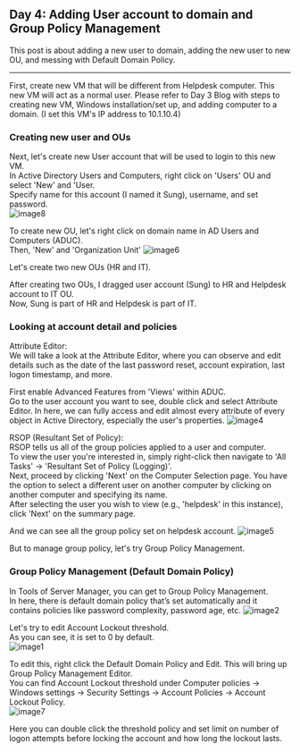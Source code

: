 ## Day 4: Adding User account to domain and Group Policy Management

This post is about adding a new user to domain, adding the new user to new OU, and messing with Default Domain Policy.

---

First, create new VM that will be different from Helpdesk computer. This new VM will act as a normal user. Please refer to Day 3 Blog with steps to creating new VM, Windows installation/set up, and adding computer to a domain. (I set this VM's IP address to 10.1.10.4)

### Creating new user and OUs

Next, let's create new User account that will be used to login to this new VM. <br/>
In Active Directory Users and Computers, right click on 'Users' OU and select 'New' and 'User. <br/>
Specify name for this account (I named it Sung), username, and set password. <br/>
![image8](https://github.com/swmoon1603/swmoon1603.github.io/assets/64879904/59214c27-daaf-4e1a-a2b8-17a14e294a14) <br/>

To create new OU, let's right click on domain name in AD Users and Computers (ADUC). <br/>
Then, 'New' and 'Organization Unit'
![image6](https://github.com/swmoon1603/swmoon1603.github.io/assets/64879904/cbd9008e-0679-488b-b9da-0b89f8241af8)

Let's create two new OUs (HR and IT).

After creating two OUs, I dragged user account (Sung) to HR and Helpdesk account to IT OU. <br/>
Now, Sung is part of HR and Helpdesk is part of IT.

### Looking at account detail and policies

Attribute Editor: <br/>
We will take a look at the Attribute Editor, where you can observe and edit details such as the date of the last password reset, account expiration, last logon timestamp, and more.

First enable Advanced Features from 'Views' within ADUC. <br/>
Go to the user account you want to see, double click and select Attribute Editor. In here, we can fully access and edit almost every attribute of every object in Active Directory, especially the user's properties.
![image4](https://github.com/swmoon1603/swmoon1603.github.io/assets/64879904/393e7a97-2671-4a60-ba59-6610eefa9f82)

RSOP (Resultant Set of Policy): <br/>
RSOP tells us all of the group policies applied to a user and computer. <br/>
To view the user you're interested in, simply right-click then navigate to 'All Tasks' -> 'Resultant Set of Policy (Logging)'. <br/> 
Next, proceed by clicking 'Next' on the Computer Selection page. You have the option to select a different user on another computer by clicking on another computer and specifying its name. <br/>
After selecting the user you wish to view (e.g., 'helpdesk' in this instance), click 'Next' on the summary page.

And we can see all the group policy set on helpdesk account.
![image5](https://github.com/swmoon1603/swmoon1603.github.io/assets/64879904/61c8a67e-e680-4f3b-82d4-7cbb830c8a77)

But to manage group policy, let's try Group Policy Management.

### Group Policy Management (Default Domain Policy)

In Tools of Server Manager, you can get to Group Policy Management. <br/>
In here, there is default domain policy that’s set automatically and it contains policies like password complexity, password age, etc.
![image2](https://github.com/swmoon1603/swmoon1603.github.io/assets/64879904/1e3c8c97-3359-4628-a2ed-fa8c00694f30)

Let's try to edit Account Lockout threshold. <br/>
As you can see, it is set to 0 by default. <br/>
![image1](https://github.com/swmoon1603/swmoon1603.github.io/assets/64879904/5ce4217f-26af-4f06-a51e-32db9e8dabd5)

To edit this, right click the Default Domain Policy and Edit. This will bring up Group Policy Management Editor. <br/>
You can find Account Lockout threshold under Computer policies -> Windows settings -> Security Settings -> Account Policies -> Account Lockout Policy. <br/>
![image7](https://github.com/swmoon1603/swmoon1603.github.io/assets/64879904/64c1bc44-89b3-4eaf-b70b-4d2969f4ec15)

Here you can double click the threshold policy and set limit on number of logon attempts before locking the account and how long the lockout lasts.
